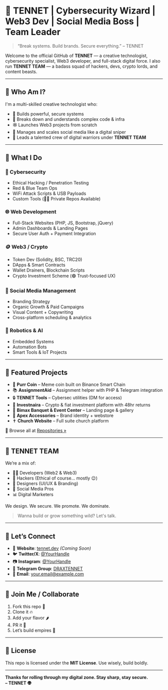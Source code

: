 # 👑 TENNET | Cybersecurity Wizard | Web3 Dev | Social Media Boss | Team Leader

> “Break systems. Build brands. Secure everything.” – TENNET

Welcome to the official GitHub of **TENNET** — a creative technologist, cybersecurity specialist, Web3 developer, and full-stack digital force. I also run **TENNET TEAM** — a badass squad of hackers, devs, crypto lords, and content beasts.

---

## 🧠 Who Am I?

I'm a multi-skilled creative technologist who:

- 🧨 Builds powerful, secure systems
- 🧠 Breaks down and understands complex code & infra
- 🕸️ Launches Web3 projects from scratch
- 🎯 Manages and scales social media like a digital sniper
- 🚀 Leads a talented crew of digital warriors under **TENNET TEAM**

---

## 💼 What I Do

### 🔐 Cybersecurity
- Ethical Hacking / Penetration Testing  
- Red & Blue Team Ops  
- WiFi Attack Scripts & USB Payloads  
- Custom Tools (🕵️‍♂️ Private Repos Available)

### 🌐 Web Development
- Full-Stack Websites (PHP, JS, Bootstrap, jQuery)  
- Admin Dashboards & Landing Pages  
- Secure User Auth + Payment Integration

### 🪙 Web3 / Crypto
- Token Dev (Solidity, BSC, TRC20)  
- DApps & Smart Contracts  
- Wallet Drainers, Blockchain Scripts  
- Crypto Investment Scheme (🟢 Trust-focused UX)

### 🧠 Social Media Management
- Branding Strategy  
- Organic Growth & Paid Campaigns  
- Visual Content + Copywriting  
- Cross-platform scheduling & analytics

### 🤖 Robotics & AI
- Embedded Systems  
- Automation Bots  
- Smart Tools & IoT Projects

---

## 🚀 Featured Projects

- 🐾 **Purr Coin** – Meme coin built on Binance Smart Chain  
- 📚 **AssignmentAid** – Assignment helper with PHP & Telegram integration  
- 🔒 **TENNET Tools** – Cybersec utilities (DM for access)  
- 💸 **Investnaira** – Crypto & fiat investment platform with 48hr returns  
- 💼 **Bimax Banquet & Event Center** – Landing page & gallery  
- 👑 **Apex Accessories** – Brand identity + webstore  
- ✝️ **Church Website** – Full suite church platform

🔎 Browse all at [Repositories »](https://github.com/your-username?tab=repositories)

---

## 👥 TENNET TEAM

We’re a mix of:

- 👨‍💻 Developers (Web2 & Web3)
- 🔐 Hackers (Ethical of course… mostly 😉)
- 🧩 Designers (UI/UX & Branding)
- 📱 Social Media Pros
- 📊 Digital Marketers

We design. We secure. We promote. We dominate.

> Wanna build or grow something wild? Let's talk.

---

## 💬 Let’s Connect

- 🔗 **Website**: [tennet.dev](https://tennet.dev) *(Coming Soon)*  
- 🐦 **Twitter/X**: [@YourHandle](https://x.com/yourhandle)  
- 📷 **Instagram**: [@YourHandle](https://instagram.com/yourhandle)  
- 📢 **Telegram Group**: [DRAXTENNET](https://t.me/yourgroup)  
- 📧 **Email**: [your.email@example.com](mailto:your.email@example.com)

---

## 🌟 Join Me / Collaborate

1. Fork this repo 🔁  
2. Clone it 🔥  
3. Add your flavor 🌶️  
4. PR it 💪  
5. Let’s build empires 👑

---

## 📜 License

This repo is licensed under the **MIT License**. Use wisely, build boldly.

---

**Thanks for rolling through my digital zone. Stay sharp, stay secure.**  
**– TENNET 👽**
